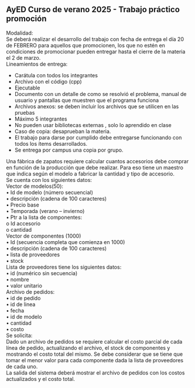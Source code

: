 ## AyED Curso de verano 2025 - Trabajo práctico promoción
  
Modalidad:  
Se deberá realizar el desarrollo del trabajo con fecha de entrega el día 20 de FEBRERO
para aquellos que promocionen, los que no estén en condiciones de promocionar pueden
entregar hasta el cierre de la materia el 2 de marzo.  
Lineamientos de entrega:  
  - Carátula con todos los integrantes  
  - Archivo con el código (cpp)  
  - Ejecutable  
  - Documento con un detalle de como se resolvió el problema, manual de
  usuario y pantallas que muestren que el programa funciona
  - Archivos anexos: se deben incluir los archivos que se utilicen en las
  pruebas  
  - Máximo 5 integrantes  
  - No pueden usar bibliotecas externas , solo lo aprendido en clase
  - Caso de copia: desaprueban la materia.  
  - El trabajo para darse por cumplido debe entregarse funcionando con todos
  los ítems desarrollados.  
  - Se entrega por campus una copia por grupo.  
  
Una fábrica de zapatos requiere calcular cuantos accesorios debe comprar en función de
la producción que debe realizar. Para eso tiene un maestro que indica según el modelo a
fabricar la cantidad y tipo de accesorio.  
Se cuenta con los siguientes datos:  
Vector de modelos(50):  
• Id de modelo (número secuencial)  
• descripción (cadena de 100 caracteres)  
• Precio base  
• Temporada (verano – invierno)  
• Ptr a la lista de componentes:  
  o Id accesorio  
  o cantidad  
Vector de componentes (1000)  
• Id (secuencia completa que comienza en 1000)  
• descripción (cadena de 100 caracteres)  
• lista de proveedores  
• stock  
Lista de proveedores tiene los siguientes datos:  
• id (numérico sin secuencia)  
• nombre  
• valor unitario  
Archivo de pedidos:  
• id de pedido  
• id de linea  
• fecha  
• id de modelo  
• cantidad  
• costo  
Se solicita:  
Dado un archivo de pedidos se requiere calcular el costo parcial de cada línea de pedido,
actualizando el archivo, el stock de componentes y mostrando el costo total del mismo.
Se debe considerar que se tiene que tomar el menor valor para cada componente dada la
lista de proveedores de cada uno.  
La salida del sistema deberá mostrar el archivo de pedidos con los costos actualizados y
el costo total.  

